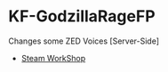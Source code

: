 # KF-GodzillaRageFP

Changes some ZED Voices [Server-Side]

- [Steam WorkShop](https://steamcommunity.com/id/Vel-San/myworkshopfiles/)
